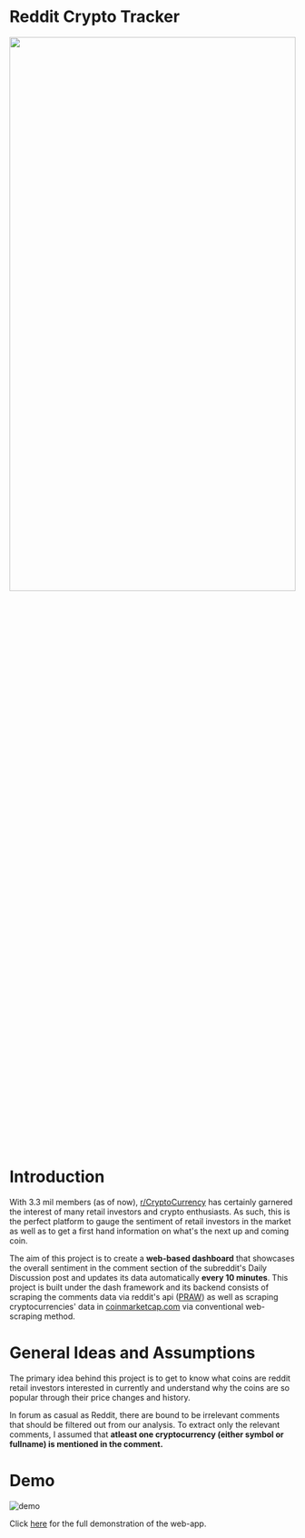 # Reddit Crypto Tracker

<p><img align="center" src="https://user-images.githubusercontent.com/61670049/126875175-c2683a4a-bbcf-414c-9697-be38c576b55b.png" width="100%" height="50%" /></p>

# Introduction
With 3.3 mil members (as of now), [r/CryptoCurrency](https://coinmarketcap.com/all/views/all/) has certainly garnered the interest of many retail investors and crypto enthusiasts. As such, this is the perfect platform to gauge the sentiment of retail investors in the market as well as to get a first hand information on what's the next up and coming coin.

The aim of this project is to create a **web-based dashboard** that showcases the overall sentiment in the comment section of the subreddit's Daily Discussion post and updates its data automatically **every 10 minutes**. This project is built under the dash framework and its backend consists of scraping the comments data via reddit's api ([PRAW](https://praw.readthedocs.io/en/stable/)) as well as scraping cryptocurrencies' data in [coinmarketcap.com](https://coinmarketcap.com/all/views/all/) via conventional web-scraping method.

# General Ideas and Assumptions
The primary idea behind this project is to get to know what coins are reddit retail investors interested in currently and understand why the coins are so popular through their price changes and history.

In forum as casual as Reddit, there are bound to be irrelevant comments that should be filtered out from our analysis. To extract only the relevant comments, I assumed that **atleast one cryptocurrency (either symbol or fullname) is mentioned in the comment.**


# Demo
![demo](https://user-images.githubusercontent.com/61670049/126874984-b58b3aff-c429-471b-a3e9-ffc810da7273.gif)

Click [here]() for the full demonstration of the web-app.
